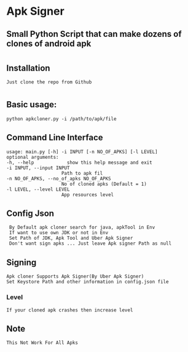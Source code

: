# Apk Signer
## Small Python Script that can make dozens of clones of android apk
# 

## Installation
    Just clone the repo from Github
# 

## Basic usage:

    python apkcloner.py -i /path/to/apk/file


## Command Line Interface

    usage: main.py [-h] -i INPUT [-n NO_OF_APKS] [-l LEVEL]
    optional arguments:
    -h, --help            show this help message and exit
    -i INPUT, --input INPUT
                        Path to apk fil
    -n NO_OF_APKS, --no_of_apks NO_OF_APKS
                        No of cloned apks (Default = 1)
    -l LEVEL, --level LEVEL
                        App resources level



## Config Json
     By Default apk cloner search for java, apkTool in Env
     If want to use own JDK or not in Env
     Set Path of JDK, Apk Tool and Uber Apk Signer
     Don't want sign apks ... Just leave Apk signer Path as null

## Signing
    Apk cloner Supports Apk Signer(By Uber Apk Signer)
    Set Keystore Path and other information in config.json file
### Level
    If your cloned apk crashes then increase level
## Note 
    This Not Work For All Apks

